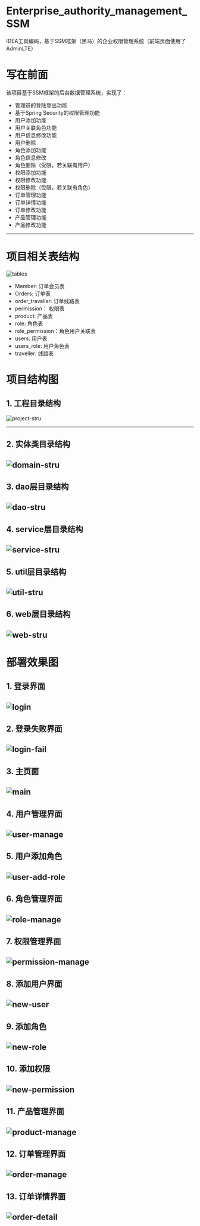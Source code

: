 # Enterprise_authority_management_SSM
IDEA工具编码，基于SSM框架（黑马）的企业权限管理系统（前端页面使用了AdminLTE）

# 写在前面
该项目基于SSM框架的后台数据管理系统，实现了：
- 管理员的登陆登出功能
- 基于Spring Security的权限管理功能
- 用户添加功能
- 用户关联角色功能
- 用户信息修改功能
- 用户删除
- 角色添加功能
- 角色信息修改
- 角色删除（受限，若关联有用户）
- 权限添加功能
- 权限修改功能
- 权限删除（受限，若关联有角色）
- 订单管理功能
- 订单详情功能
- 订单修改功能
- 产品管理功能
- 产品修改功能

---

# 项目相关表结构
![tables](https://s1.ax1x.com/2020/09/04/wkn8N8.png)
- Member: 订单会员表
- Orders: 订单表
- order_traveller: 订单线路表
- permission： 权限表
- product: 产品表
- role: 角色表
- role_permission：角色用户关联表
- users: 用户表
- users_role: 用户角色表
- traveller: 线路表


# 项目结构图
## 1. 工程目录结构
![project-stru](https://s1.ax1x.com/2020/09/04/wkC4KO.png)

--- 
## 2. 实体类目录结构
![domain-stru](https://s1.ax1x.com/2020/09/04/wkCADe.png)
---

## 3. dao层目录结构
![dao-stru](https://s1.ax1x.com/2020/09/04/wkCkuD.png)
---

## 4. service层目录结构
![service-stru](https://s1.ax1x.com/2020/09/04/wkCTVH.png)
---

## 5. util层目录结构
![util-stru](https://s1.ax1x.com/2020/09/04/wkCLGt.png)
---

## 6. web层目录结构
![web-stru](https://s1.ax1x.com/2020/09/04/wkPiin.png)
---

# 部署效果图
## 1. 登录界面
![login](https://s1.ax1x.com/2020/09/04/wkCm4I.png)
---

## 2. 登录失败界面
![login-fail](https://s1.ax1x.com/2020/09/04/wkCK8P.png)
---

## 3. 主页面
![main](https://s1.ax1x.com/2020/09/04/wkC1KS.png)
---

## 4. 用户管理界面
![user-manage](https://s1.ax1x.com/2020/09/04/wkCORP.png)
---

## 5. 用户添加角色
![user-add-role](https://s1.ax1x.com/2020/09/04/wkC7ad.png)
---

## 6. 角色管理界面
![role-manage](https://s1.ax1x.com/2020/09/04/wkC5rD.png)
---

## 7. 权限管理界面
![permission-manage](https://s1.ax1x.com/2020/09/04/wkCR8x.png)
---

## 8. 添加用户界面
![new-user](https://s1.ax1x.com/2020/09/04/wkCa80.png)
---

## 9. 添加角色
![new-role](https://s1.ax1x.com/2020/09/04/wkCUCq.png)
---

## 10. 添加权限
![new-permission](https://s1.ax1x.com/2020/09/04/wkCQv8.png)
---

## 11. 产品管理界面 
![product-manage](https://s1.ax1x.com/2020/09/04/wkCW26.png)
---

## 12. 订单管理界面
![order-manage](https://s1.ax1x.com/2020/09/04/wkCwvT.png)
---

## 13. 订单详情界面
![order-detail](https://s1.ax1x.com/2020/09/04/wkCd2V.png)
---
